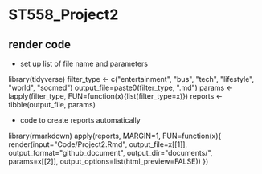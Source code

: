 # ST558_Project2

## render code

* set up list of file name and parameters

library(tidyverse)
filter_type <- c("entertainment", "bus", "tech", "lifestyle", "world", "socmed")
output_file=paste0(filter_type, ".md")
params <- lapply(filter_type, FUN=function(x){list(filter_type=x)})
reports <- tibble(output_file, params)

* code to create reports automatically 

library(rmarkdown)
apply(reports, MARGIN=1, FUN=function(x){
render(input="Code/Project2.Rmd", output_file=x[[1]], output_format="github_document", output_dir="documents/", params=x[[2]], output_options=list(html_preview=FALSE))
})